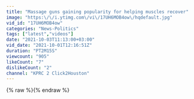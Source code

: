 ```yaml
---
title: "Massage guns gaining popularity for helping muscles recover"
image: "https:\/\/i.ytimg.com\/vi\/17UH6MOB4ow\/hqdefault.jpg"
vid_id: "17UH6MOB4ow"
categories: "News-Politics"
tags: ["latest","videos"]
date: "2021-10-03T11:13:00+03:00"
vid_date: "2021-10-01T12:16:51Z"
duration: "PT2M15S"
viewcount: "905"
likeCount: "7"
dislikeCount: "2"
channel: "KPRC 2 Click2Houston"
---
```

{% raw %}{% endraw %}
